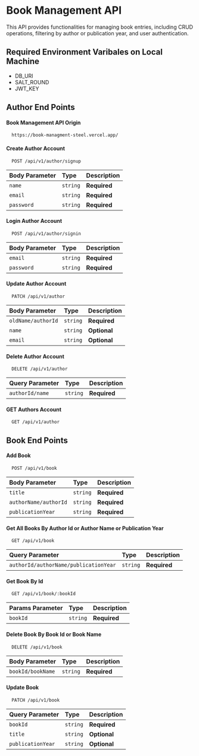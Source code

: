 
# Book Management API

This API provides functionalities for managing book entries, including CRUD operations, filtering by author or publication year, and user authentication.




## Required Environment Varibales on Local Machine

- DB_URI
- SALT_ROUND
- JWT_KEY


## Author End Points

#### Book Management API Origin

```http
  https://book-managment-steel.vercel.app/
```

#### Create Author Account

```http
  POST /api/v1/author/signup
```

| Body Parameter | Type     | Description                |
| :-------- | :------- | :------------------------- |
| `name` | `string` | **Required** |
| `email` | `string` | **Required** |
| `password` | `string` | **Required** |

#### Login Author Account

```http
  POST /api/v1/author/signin
```

| Body Parameter | Type     | Description                |
| :-------- | :------- | :------------------------- |
| `email` | `string` | **Required** |
| `password` | `string` | **Required** |

#### Update Author Account

```http
  PATCH /api/v1/author
```

| Body Parameter | Type     | Description                       |
| :-------- | :------- | :-------------------------------- |
| `oldName/authorId`      | `string` | **Required** |
| `name`      | `string` | **Optional** |
| `email`      | `string` | **Optional** |

#### Delete Author Account

```http
  DELETE /api/v1/author
```

| Query Parameter | Type     | Description                       |
| :-------- | :------- | :-------------------------------- |
| `authorId/name`      | `string` | **Required** |

#### GET Authors Account

```http
  GET /api/v1/author
```

## Book End Points

#### Add Book

```http
  POST /api/v1/book
```

| Body Parameter | Type     | Description                |
| :-------- | :------- | :------------------------- |
| `title` | `string` | **Required** |
| `authorName/authorId` | `string` | **Required** |
| `publicationYear` | `string` | **Required** |

#### Get All Books By Author Id or Author Name or Publication Year

```http
  GET /api/v1/book
```

| Query Parameter | Type     | Description                |
| :-------- | :------- | :------------------------- |
| `authorId/authorName/publicationYear` | `string` | **Required** |

#### Get Book By Id

```http
  GET /api/v1/book/:bookId
```

| Params Parameter | Type     | Description                |
| :-------- | :------- | :------------------------- |
| `bookId` | `string` | **Required** |

#### Delete Book By Book Id or Book Name

```http
  DELETE /api/v1/book
```

| Body Parameter | Type     | Description                |
| :-------- | :------- | :------------------------- |
| `bookId/bookName` | `string` | **Required** |

#### Update Book

```http
  PATCH /api/v1/book
```

| Query Parameter | Type     | Description                |
| :-------- | :------- | :------------------------- |
| `bookId` | `string` | **Required** |
| `title` | `string` | **Optional** |
| `publicationYear` | `string` | **Optional** |